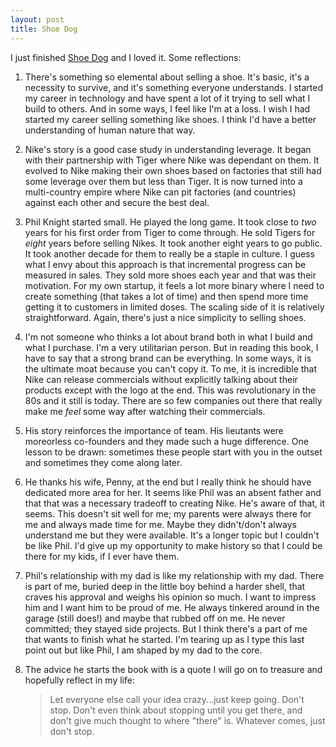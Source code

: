 ```yaml
---
layout: post
title: Shoe Dog
---
```


I just finished [Shoe Dog](https://en.wikipedia.org/wiki/Shoe_Dog) and I loved it. Some reflections:

1. There's something so elemental about selling a shoe. It's basic, it's a necessity to survive, and it's something everyone understands. I started my career in technology and have spent a lot of it trying to sell what I build to others. And in some ways, I feel like I'm at a loss. I wish I had started my career selling something like shoes. I think I'd have a better understanding of human nature that way.

2. Nike's story is a good case study in understanding leverage. It began with their partnership with Tiger where Nike was dependant on them. It evolved to Nike making their own shoes based on factories that still had some leverage over them but less than Tiger. It is now turned into a multi-country empire where Nike can pit factories (and countries) against each other and secure the best deal. 

3. Phil Knight started small. He played the long game. It took close to _two_ years for his first order from Tiger to come through. He sold Tigers for _eight_ years before selling Nikes. It took another eight years to go public. It took another decade for them to really be a staple in culture. I guess what I envy about this approach is that incremental progress can be measured in sales. They sold more shoes each year and that was their motivation. For my own startup, it feels a lot more binary where I need to create something (that takes a lot of time) and then spend more time getting it to customers in limited doses. The scaling side of it is relatively straightforward. Again, there's just a nice simplicity to selling shoes.

4. I'm not someone who thinks a lot about brand both in what I build and what I purchase. I'm a very utilitarian person. But in reading this book, I have to say that a strong brand can be everything. In some ways, it is the ultimate moat because you can't copy it. To me, it is incredible that Nike can release commercials without explicitly talking about their products except with the logo at the end. This was revolutionary in the 80s and it still is today. There are so few companies out there that really make me _feel_ some way after watching their commercials.

5. His story reinforces the importance of team. His lieutants were moreorless co-founders and they made such a huge difference. One lesson to be drawn: sometimes these people start with you in the outset and sometimes they come along later.

6. He thanks his wife, Penny, at the end but I really think he should have dedicated more area for her. It seems like Phil was an absent father and that that was a necessary tradeoff to creating Nike. He's aware of that, it seems. This doesn't sit well for me; my parents were always there for me and always made time for me. Maybe they didn't/don't always understand me but they were available. It's a longer topic but I couldn't be like Phil. I'd give up my opportunity to make history so that I could be there for my kids, if I ever have them.

7. Phil's relationship with my dad is like my relationship with my dad. There is part of me, buried deep in the little boy behind a harder shell, that craves his approval and weighs his opinion so much. I want to impress him and I want him to be proud of me. He always tinkered around in the garage (still does!) and maybe that rubbed off on me. He never committed; they stayed side projects. But I think there's a part of me that wants to finish what he started. I'm tearing up as I type this last point out but like Phil, I am shaped by my dad to the core.

8. The advice he starts the book with is a quote I will go on to treasure and hopefully reflect in my life: 
   > Let everyone else call your idea crazy...just keep going. Don't stop. Don't even think about stopping until you get there, and don't give much thought to where "there" is. Whatever comes, just don't stop.

